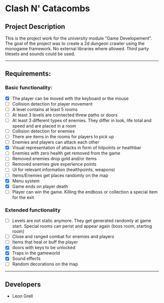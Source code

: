 # Clash N' Catacombs

## Project Description
This is the project work for the university module "Game Developement". The goal of the project was to create a 2d dungeon crawler using the monogame framework. No external libraries where allowed. Third party tilesets and sounds could be used.

---
## Requirements:
### Basic functionality:
- [X] The player can be moved with the keyboard or the mouse
- [ ] Collision detection for player movement
- [ ] A level contains at least 5 rooms
- [ ] At least 3 levels are connected threw paths or doors
- [ ] At least 3 different types of enemies. They differ in look, life total and speed and are placed in a room
- [ ] Collision detection for enemies
- [ ] There are items in the rooms for players to pick up
- [ ] Enemies and players can attack each other
- [X] Visual representation of attacks in form of hitpoints or healthbar
- [ ] Enemies with zero health get removed from the game
- [ ] Removed enemies drop gold and/or items
- [ ] Removed enemies give experience points
- [ ] UI for relevant information (healthpoints, weapons)
- [ ] Items/Enemies get places randomly on the map
- [X] Menu system
- [x] Game ends on player death
- [ ] Player can win the game. Killing the endboss or collection a special item for the exit
### Extended functionality
- [ ] Levels are not static anymore. They get generated randomly at game start. Special rooms can perist and appear again (boss room, starting room)
- [ ] Close and ranged combat for enemies and players
- [ ] Items that heal or buff the player
- [X] doors with keys to be unlocked
- [X] Traps in the gameworld
- [X] Sound effects
- [ ] Random decorations on the map

---

## Developers
 - Leon Grell
